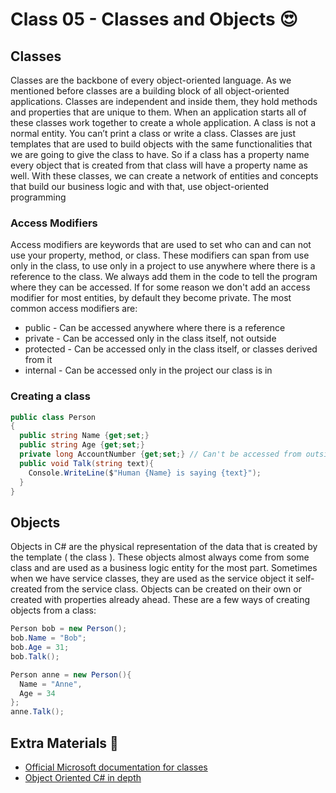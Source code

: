 # Class 05 - Classes and Objects 😍

## Classes

Classes are the backbone of every object-oriented language. As we mentioned before classes are a building block of all object-oriented applications. Classes are independent and inside them, they hold methods and properties that are unique to them. When an application starts all of these classes work together to create a whole application. A class is not a normal entity. You can’t print a class or write a class. Classes are just templates that are used to build objects with the same functionalities that we are going to give the class to have. So if a class has a property name every object that is created from that class will have a property name as well. With these classes, we can create a network of entities and concepts that build our business logic and with that, use object-oriented programming

### Access Modifiers

Access modifiers are keywords that are used to set who can and can not use your property, method, or class. These modifiers can span from use only in the class, to use only in a project to use anywhere where there is a reference to the class. We always add them in the code to tell the program where they can be accessed. If for some reason we don't add an access modifier for most entities, by default they become private. The most common access modifiers are:

* public - Can be accessed anywhere where there is a reference
* private - Can be accessed only in the class itself, not outside
* protected - Can be accessed only in the class itself, or classes derived from it
* internal - Can be accessed only in the project our class is in

### Creating a class

```csharp
public class Person
{
  public string Name {get;set;}
  public string Age {get;set;}
  private long AccountNumber {get;set;} // Can't be accessed from outside
  public void Talk(string text){
    Console.WriteLine($"Human {Name} is saying {text}");
  }
}
```

## Objects

Objects in C# are the physical representation of the data that is created by the template ( the class ). These objects almost always come from some class and are used as a business logic entity for the most part. Sometimes when we have service classes, they are used as the service object it self-created from the service class. Objects can be created on their own or created with properties already ahead. These are a few ways of creating objects from a class:

```csharp
Person bob = new Person();
bob.Name = "Bob";
bob.Age = 31;
bob.Talk();
```

```csharp
Person anne = new Person(){
  Name = "Anne",
  Age = 34
};
anne.Talk();
```

## Extra Materials 📘

* [Official Microsoft documentation for classes](https://docs.microsoft.com/en-us/dotnet/csharp/programming-guide/classes-and-structs/classes)
* [Object Oriented C# in depth](https://www.c-sharpcorner.com/UploadFile/mkagrahari/introduction-to-object-oriented-programming-concepts-in-C-Sharp/)
